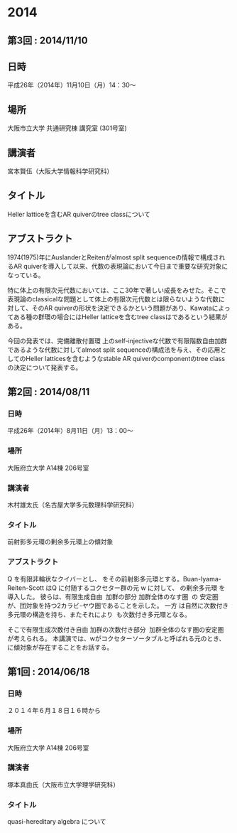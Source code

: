 # 2014
## 第3回 : 2014/11/10
## 日時
平成26年（2014年）11月10日（月）14：30～
## 場所
大阪市立大学 共通研究棟 講究室 (301号室)
## 講演者
宮本賢伍（大阪大学情報科学研究科）
## タイトル
Heller latticeを含むAR quiverのtree classについて
## アブストラクト

1974(1975)年にAuslanderとReitenがalmost split sequenceの情報で構成されるAR quiverを導入して以来、代数の表現論において今日まで重要な研究対象になっている。

特に体上の有限次元代数においては、ここ30年で著しい成長をみせた。そこで表現論のclassicalな問題として体上の有限次元代数とは限らないような代数に対して、そのAR quiverの形状を決定できるかという問題があり、Kawataによってある種の群環の場合にはHeller latticeを含むtree classはであるという結果がある。

  今回の発表では、完備離散付置環 上のself-injectiveな代数で有限階数自由加群であるような代数に対してalmost split sequenceの構成法を与え、その応用としてのHeller latticesを含むようなstable AR quiverのcomponentのtree classの決定について発表する。
  
 ## 第2回 : 2014/08/11

### 日時

平成26年（2014年）8月11日（月）13：00～

### 場所

大阪府立大学 A14棟 206号室

### 講演者

木村雄太氏（名古屋大学多元数理科学研究科）

### タイトル

前射影多元環の剰余多元環上の傾対象

### アブストラクト

Q を有限非輪状なクイバーとし、 をその前射影多元環とする。Buan-Iyama-Reiten-Scott はQ に付随するコクセター群の元 w に対して、 の剰余多元環 を導入した。 彼らは、有限生成自由  加群の部分 加群全体のなす圏  の 安定圏 が、団対象を持つ2カラビ-ヤウ圏であることを示した。 一方 は自然に次数付き多元環の構造を持ち、またそれにより  も次数付き多元環となる。

そこで有限生成次数付き自由 加群の次数付き部分  加群全体のなす圏の安定圏 が考えられる。 本講演では、wがコクセターソータブルと呼ばれる元のとき、 に傾対象が存在することをお話する。

## 第1回 : 2014/06/18

### 日時

２０１４年６月１８日１６時から

### 場所

大阪府立大学 A14棟 206号室

### 講演者

塚本真由氏（大阪市立大学理学研究科）

### タイトル

quasi-hereditary algebra について